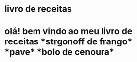 <h1>livro de receitas<h1>
olá! bem vindo ao meu livro de receitas
*strgonoff de frango*
*pave*
*bolo de cenoura*